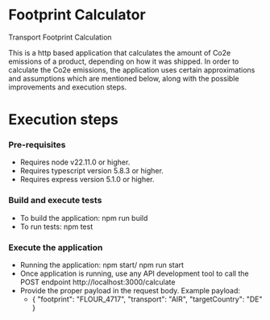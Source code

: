 # Footprint Calculator

Transport Footprint Calculation

This is a http based application that calculates the amount of Co2e emissions of a product, depending on how it was shipped. In order to calculate the Co2e emissions, the application uses certain approximations and assumptions which are mentioned below, along with the possible improvements and execution steps.

# Execution steps
### Pre-requisites
- Requires node v22.11.0 or higher.
- Requires typescript version 5.8.3 or higher.
- Requires express version 5.1.0 or higher.

### Build and execute tests
* To build the application: npm run build
* To run tests: npm test

### Execute the application
* Running the application: npm start/ npm run start
* Once application is running, use any API development tool to call the POST endpoint http://localhost:3000/calculate
* Provide the proper payload in the request body. Example payload:
    * {
        "footprint": "FLOUR_4717",
	    "transport": "AIR",
        "targetCountry": "DE"
      }
    

